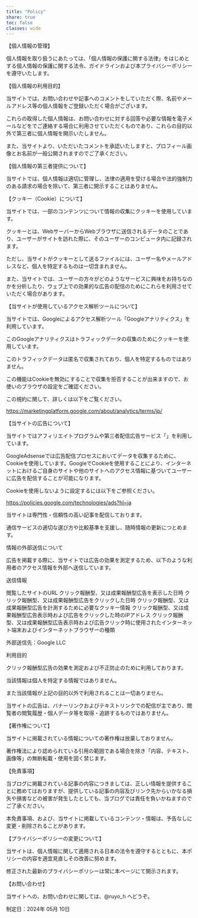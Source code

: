 ```yaml
---
title: "Policy"
share: true
toc: false
classes: wide
---
```


【個人情報の管理】

個人情報を取り扱うにあたっては、「個人情報の保護に関する法律」をはじめとする個人情報の保護に関する法令、ガイドラインおよび本プライバシーポリシーを遵守いたします。

【個人情報の利用目的】

当サイトでは、お問い合わせや記事へのコメントをしていただく際、名前やメールアドレス等の個人情報をご登録いただく場合がございます。

これらの取得した個人情報は、お問い合わせに対する回答や必要な情報を電子メールなどをでご連絡する場合に利用させていただくものであり、これらの目的以外で第三者に個人情報を開示いたしません。

また、当サイトより、いただいたコメントを承認いたしますと、プロフィール画像とお名前が一般公開されますのでご了承ください。

【個人情報の第三者提供について】

当サイトでは、個人情報は適切に管理し、法律の適用を受ける場合や法的強制力のある請求の場合を除いて、第三者に開示することはありません。

【クッキー（Cookie）について】

当サイトでは、一部のコンテンツについて情報の収集にクッキーを使用しています。

クッキーとは、WebサーバーからWebブラウザに送信されるデータのことであり、ユーザーがサイトを訪れた際に、そのユーザーのコンピュータ内に記録されます。

ただし、当サイトがクッキーとして送るファイルには、ユーザー名やメールアドレスなど、個人を特定するものは一切含まれません。

また、当サイトでは、ユーザーの方々がどのようなサービスに興味をお持ちなのかを分析したり、ウェブ上での効果的な広告の配信のためにこれらを利用させていただく場合があります。

【当サイトが使用しているアクセス解析ツールについて】

当サイトでは、Googleによるアクセス解析ツール「Googleアナリティクス」を利用しています。

このGoogleアナリティクスはトラフィックデータの収集のためにクッキーを使用しています。

このトラフィックデータは匿名で収集されており、個人を特定するものではありません。

この機能はCookieを無効にすることで収集を拒否することが出来ますので、お使いのブラウザの設定をご確認ください。

この規約に関して、詳しくは以下をご覧ください。

https://marketingplatform.google.com/about/analytics/terms/jp/

【当サイトの広告について】

当サイトではアフィリエイトプログラムや第三者配信広告サービス「」を利用しています。

GoogleAdsenseでは広告配信プロセスにおいてデータを収集するために、Cookieを使用しています。GoogleでCookieを使用することにより、インターネットにおけるご自身のサイトや他のサイトへのアクセス情報に基づいてユーザーに広告を配信することが可能になります。

Cookieを使用しないように設定するには以下をご参照ください。

https://policies.google.com/technologies/ads?hl=ja

当サイトは専門性・信頼性の高い記事を配信しております。

通信サービスの適切な選び方や比較基準を支援し、随時情報の更新につとめます。

情報の外部送信について

広告を掲載する際に、当サイトでは広告の効果を測定するため、以下のような利用者のアクセス情報を外部へ送信しています。

送信情報

閲覧したサイトのURL
クリック報酬型、又は成果報酬型広告を表示した日時
クリック報酬型、又は成果報酬型広告をクリックした日時
クリック報酬型、又は成果報酬型広告を計測するために必要なクッキー情報
クリック報酬型、又は成果報酬型広告表示時および広告をクリックした時のIPアドレス
クリック報酬型、又は成果報酬型広告表示時および広告クリック時に使用されたインターネット端末およびインターネットブラウザーの種類

外部送信先：Google LLC

利用目的

クリック報酬型広告の効果を測定および不正防止のために利用しております。

当該情報は個人を特定する情報ではありません。

また当該情報が上記の目的以外で利用されることは一切ありません。

当サイトの広告は、バナーリンクおよびテキストリンクでの配信が主であり、閲覧者の閲覧履歴・個人データ等を取得・追跡するものではありません。

【著作権について】

当サイトに掲載されている情報についての著作権は放棄しておりません。

著作権法により認められている引用の範囲である場合を除き「内容、テキスト、画像等」の無断転載・使用を固く禁じます。

【免責事項】

当ブログに掲載されている記事の内容につきましては、正しい情報を提供することに務めてはおりますが、提供している記事の内容及びリンク先からいかなる損失や損害などの被害が発生したとしても、当ブログでは責任を負いかねますのでご了承ください。

本免責事項、および、当サイトに掲載しているコンテンツ・情報は、予告なしに変更・削除されることがあります。

【プライバシーポリシーの変更について】

当サイトは、個人情報に関して適用される日本の法令を遵守するとともに、本ポリシーの内容を適宜見直しその改善に努めます。

修正された最新のプライバシーポリシーは常に本ページにて開示されます。

【お問い合わせ】

当サイトへの、お問い合わせに関しては、@ruyo_h へどうぞ。

制定日：2024年 05月 10日